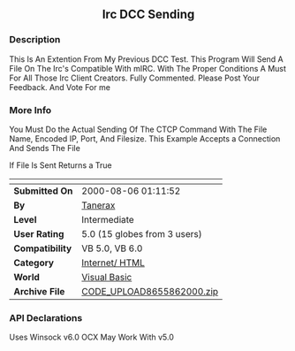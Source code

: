 ﻿<div align="center">

## Irc DCC Sending


</div>

### Description

This Is An Extention From My Previous DCC Test. This Program Will Send A File On The Irc's Compatible With mIRC. With The Proper Conditions A Must For All Those Irc Client Creators. Fully Commented. Please Post Your Feedback. And Vote For me
 
### More Info
 
You Must Do the Actual Sending Of The CTCP Command With The File Name, Encoded IP, Port, And Filesize. This Example Accepts a Connection And Sends The File

If File Is Sent Returns a True


<span>             |<span>
---                |---
**Submitted On**   |2000-08-06 01:11:52
**By**             |[Tanerax](https://github.com/Planet-Source-Code/PSCIndex/blob/master/ByAuthor/tanerax.md)
**Level**          |Intermediate
**User Rating**    |5.0 (15 globes from 3 users)
**Compatibility**  |VB 5\.0, VB 6\.0
**Category**       |[Internet/ HTML](https://github.com/Planet-Source-Code/PSCIndex/blob/master/ByCategory/internet-html__1-34.md)
**World**          |[Visual Basic](https://github.com/Planet-Source-Code/PSCIndex/blob/master/ByWorld/visual-basic.md)
**Archive File**   |[CODE\_UPLOAD8655862000\.zip](https://github.com/Planet-Source-Code/tanerax-irc-dcc-sending__1-10443/archive/master.zip)

### API Declarations

Uses Winsock v6.0 OCX       May Work With v5.0





